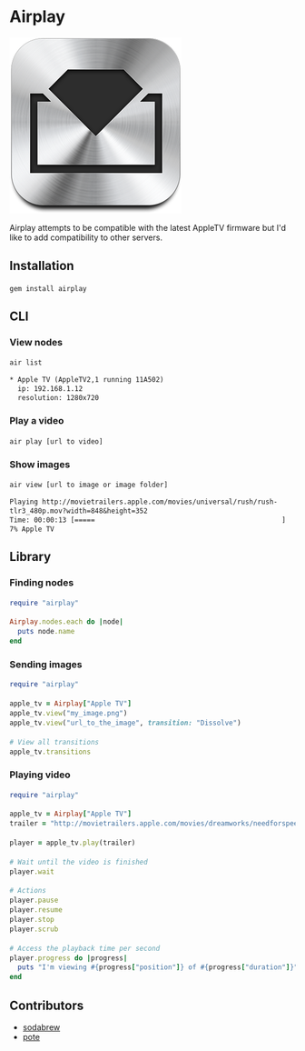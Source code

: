 # Airplay

![Airplay](test/fixtures/files/logo.png)

Airplay attempts to be compatible with the latest AppleTV firmware but I'd like
to add compatibility to other servers.

## Installation

`gem install airplay`

## CLI

### View nodes

`air list`
```text
* Apple TV (AppleTV2,1 running 11A502)
  ip: 192.168.1.12
  resolution: 1280x720
```

### Play a video

`air play [url to video]`

### Show images

`air view [url to image or image folder]`
```text
Playing http://movietrailers.apple.com/movies/universal/rush/rush-tlr3_480p.mov?width=848&height=352
Time: 00:00:13 [=====                                              ] 7% Apple TV
```

## Library

### Finding nodes

```ruby
require "airplay"

Airplay.nodes.each do |node|
  puts node.name
end
```

### Sending images

```ruby
require "airplay"

apple_tv = Airplay["Apple TV"]
apple_tv.view("my_image.png")
apple_tv.view("url_to_the_image", transition: "Dissolve")

# View all transitions
apple_tv.transitions
```

### Playing video

```ruby
require "airplay"

apple_tv = Airplay["Apple TV"]
trailer = "http://movietrailers.apple.com/movies/dreamworks/needforspeed/needforspeed-tlr1xxzzs2_480p.mov"

player = apple_tv.play(trailer)

# Wait until the video is finished
player.wait

# Actions
player.pause
player.resume
player.stop
player.scrub

# Access the playback time per second
player.progress do |progress|
  puts "I'm viewing #{progress["position"]} of #{progress["duration"]}"
end
```

## Contributors

* [sodabrew](http://github.com/sodabrew)
* [pote](http://github.com/pote)
